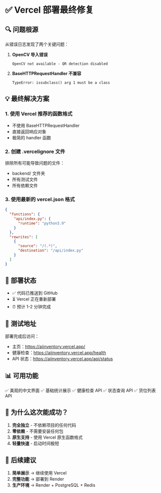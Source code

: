 # ✅ Vercel 部署最终修复

## 🔍 问题根源

从错误日志发现了两个关键问题：

1. **OpenCV 导入错误**
   ```
   OpenCV not available - QR detection disabled
   ```
   
2. **BaseHTTPRequestHandler 不兼容**
   ```
   TypeError: issubclass() arg 1 must be a class
   ```

## 💡 最终解决方案

### 1. 使用 Vercel 推荐的函数格式
- 不使用 BaseHTTPRequestHandler
- 直接返回响应对象
- 极简的 handler 函数

### 2. 创建 .vercelignore 文件
排除所有可能导致问题的文件：
- backend/ 文件夹
- 所有测试文件
- 所有依赖文件

### 3. 使用最新的 vercel.json 格式
```json
{
  "functions": {
    "api/index.py": {
      "runtime": "python3.9"
    }
  },
  "rewrites": [
    {
      "source": "/(.*)",
      "destination": "/api/index.py"
    }
  ]
}
```

## 🚀 部署状态

- ✅ 代码已推送到 GitHub
- ⏳ Vercel 正在重新部署
- ⏰ 预计 1-2 分钟完成

## 🧪 测试地址

部署完成后访问：
- 主页：https://aiinventory.vercel.app/
- 健康检查：https://aiinventory.vercel.app/health
- API 状态：https://aiinventory.vercel.app/api/status

## 📊 可用功能

✅ 美观的中文界面
✅ 基础统计展示
✅ 健康检查 API
✅ 状态查询 API
✅ 货位列表 API

## 🎯 为什么这次能成功？

1. **完全独立** - 不依赖项目的任何代码
2. **零依赖** - 不需要安装任何包
3. **原生支持** - 使用 Vercel 原生函数格式
4. **轻量快速** - 启动时间极短

## 💭 后续建议

1. **简单展示** → 继续使用 Vercel
2. **完整功能** → 部署到 Render
3. **生产环境** → Render + PostgreSQL + Redis
